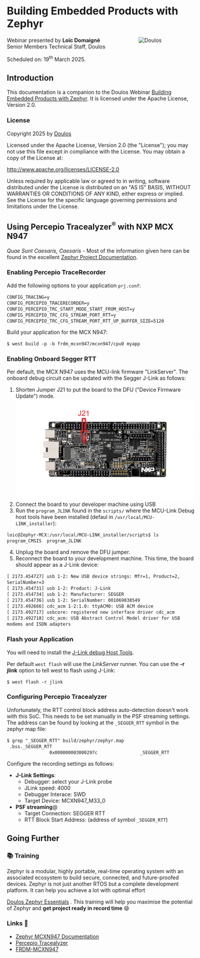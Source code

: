 # Building Embedded Products with Zephyr

<img src="https://www.doulos.com/media/1009/doulos-logo-header.svg" alt="Doulos" style="width: 150px;" align="right"/>


Webinar presented by **Loïc Domaigné** <br/>
Senior Members Technical Staff, Doulos

Scheduled on: 19<sup>th</sup> March 2025.

## Introduction 
This documentation is a companion to the Doulos Webinar [Building Embedded Products with Zephyr](https://www.doulos.com/events/webinars/building-embedded-products-with-zephyr). It is licensed under the Apache License, Version 2.0.

### License

Copyright 2025 by [Doulos](https://www.doulos.com)

Licensed under the Apache License, Version 2.0 (the "License"); you may not use this file except in compliance with the License. You may obtain a copy of the License at:

http://www.apache.org/licenses/LICENSE-2.0

Unless required by applicable law or agreed to in writing, software distributed under the License is distributed on an "AS IS" BASIS, WITHOUT WARRANTIES OR CONDITIONS OF ANY KIND, either express or implied. See the License for the specific language governing permissions and limitations under the License.

## Using Percepio Tracealyzer<sup>:registered:</sup> with NXP MCX N947
*Quae Sunt Caesaris, Caesaris* - Most of the information given here can be found in the excellent [Zephyr Project Documentation](https://docs.zephyrproject.org/latest/index.html).

### Enabling Percepio TraceRecorder 
Add the following options to your application `prj.conf`: 
```kconfig
CONFIG_TRACING=y
CONFIG_PERCEPIO_TRACERECORDER=y
CONFIG_PERCEPIO_TRC_START_MODE_START_FROM_HOST=y
CONFIG_PERCEPIO_TRC_CFG_STREAM_PORT_RTT=y
CONFIG_PERCEPIO_TRC_CFG_STREAM_PORT_RTT_UP_BUFFER_SIZE=5120 
```
Build your application for the MCX N947: 
```console 
$ west build -p -b frdm_mcxn947/mcxn947/cpu0 myapp
```

### Enabling Onboard Segger RTT 
Per default, the MCX N947 uses the MCU-link firmware "LinkServer". The onboard debug circuit can be updated with the Segger J-Link as follows: 

1. Shorten Jumper J21 to put the board to the DFU ("Device Firmware Update") mode. 
![image](frdm_mcxn947.png)
2. Connect the board to your developer machine using USB
3. Run the `program_JLINK` found in the `scripts/` where the MCU-Link Debug host tools have been installed (defaul in `/usr/local/MCU-LINK_installer`):
```console
loic@Zephyr-MCX:/usr/local/MCU-LINK_installer/scripts$ ls 
program_CMSIS  program_JLINK
```
4. Unplug the board and remove the DFU jumper. 
5. Reconnect the board to your development machine. This time, the board should appear as a J-Link device: 
```dmesg
[ 2173.454727] usb 1-2: New USB device strings: Mfr=1, Product=2, SerialNumber=3
[ 2173.454731] usb 1-2: Product: J-Link
[ 2173.454734] usb 1-2: Manufacturer: SEGGER
[ 2173.454736] usb 1-2: SerialNumber: 001069838549
[ 2173.492666] cdc_acm 1-2:1.0: ttyACM0: USB ACM device
[ 2173.492717] usbcore: registered new interface driver cdc_acm
[ 2173.492718] cdc_acm: USB Abstract Control Model driver for USB modems and ISDN adapters
```
### Flash your Application 
You will need to install the [J-Link debug Host Tools](https://www.segger.com/downloads/jlink/#J-LinkSoftwareAndDocumentationPack).

Per default `west flash` will use the *LinkServer* runner. You can use the **-r jlink** option to tell west to flash using J-Link:
```console
$ west flash -r jlink
```

### Configuring  Percepio Tracealyzer 
Unfortunately, the RTT control block address auto-detection doesn't work with this SoC. This needs to be set manually in the PSF streaming settings. The address can be found by looking at the `_SEGGER_RTT` symbol in the zephyr map file: 
```console
$ grep "_SEGGER_RTT" build/zephyr/zephyr.map
 .bss._SEGGER_RTT
                0x000000003000297c                _SEGGER_RTT
```

Configure the recording settings as follows:
*  **J-Link Settings**: 
   - Debugger: select your J-Link probe
   - JLink speed: 4000
   - Debugger Interace: SWD
   - Target Device: MCXN947_M33_0
* **PSF streaming**@
   - Target Connection: SEGGER RTT
   - RTT Block Start Address: (address of symbol `_SEGGER_RTT`)


## Going Further 

### 📚 Training
Zephyr is a modular, highly portable, real-time operating system with an associated ecosystem to build secure, connected, and future-proofed devices. Zephyr is not just another RTOS but a complete development platform. It can help you achieve a lot with optimal effort

[Doulos Zephyr Essentials](https://www.doulos.com/zephyr/) . This training will help you maximise  the potential of Zephyr and **get project ready in record time** 😄

###  Links 🔗
* [Zephyr MCXN947 Documentation](https://docs.zephyrproject.org/latest/boards/nxp/frdm_mcxn947/doc/index.html)
* [Percepio Tracealyzer](https://percepio.com/tracealyzer/)
* [FRDM-MCXN947 ](https://www.nxp.com/design/design-center/development-boards-and-designs/FRDM-MCXN947) 